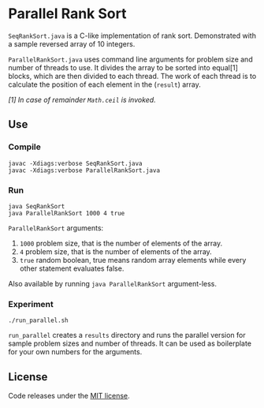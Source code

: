 # Parallel Rank Sort

`SeqRankSort.java` is a C-like implementation of rank sort. Demonstrated with a sample reversed array of 10 integers.

`ParallelRankSort.java` uses command line arguments for problem size and number of threads to use. It divides the array to be sorted into equal[1] blocks, which are then divided to each thread. The work of each thread is to calculate the position of each element in the (`result`) array.

*[1] In case of remainder `Math.ceil` is invoked.*

## Use

### Compile

```
javac -Xdiags:verbose SeqRankSort.java
javac -Xdiags:verbose ParallelRankSort.java
```

### Run

```
java SeqRankSort
java ParallelRankSort 1000 4 true
```

`ParallelRankSort` arguments:

1. `1000` problem size, that is the number of elements of the array.
1. `4` problem size, that is the number of elements of the array.
1. `true` random boolean, true means random array elements while every other statement evaluates false.

Also available by running `java ParallelRankSort` argument-less.

### Experiment

```
./run_parallel.sh
```

`run_parallel` creates a `results` directory and runs the parallel version for sample problem sizes and number of threads. It can be used as boilerplate for your own numbers for the arguments.


## License

Code releases under the [MIT license](LICENSE).
